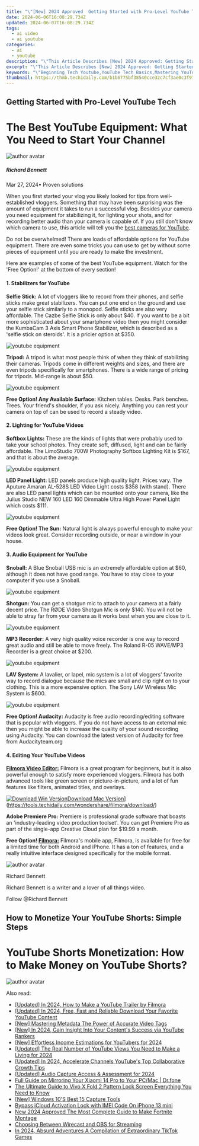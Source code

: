 ```yaml
---
title: "\"[New] 2024 Approved  Getting Started with Pro-Level YouTube Tech\""
date: 2024-06-06T16:08:29.734Z
updated: 2024-06-07T16:08:29.734Z
tags:
  - ai video
  - ai youtube
categories:
  - ai
  - youtube
description: "\"This Article Describes [New] 2024 Approved: Getting Started with Pro-Level YouTube Tech\""
excerpt: "\"This Article Describes [New] 2024 Approved: Getting Started with Pro-Level YouTube Tech\""
keywords: "\"Beginning Tech Youtube,YouTube Tech Basics,Mastering YouTube Tech,Advanced Video Tech,Professional Tech Creation,Pro-Tech Online Guide,High-End Tech Streaming\""
thumbnail: https://thmb.techidaily.com/b1b6775bf38540cce32c7cf3ae0c3f9781deea4b62c3dc654004acc69b97d819.jpg
---
```


## Getting Started with Pro-Level YouTube Tech

# The Best YouTube Equipment: What You Need to Start Your Channel

![author avatar](https://images.wondershare.com/filmora/article-images/richard-bennett.jpg)

##### Richard Bennett

 Mar 27, 2024• Proven solutions

When you first started your vlog you likely looked for tips from well-established vloggers. Something that may have been surprising was the amount of equipment it takes to run a successful vlog. Besides your camera you need equipment for stabilizing it, for lighting your shots, and for recording better audio than your camera is capable of. If you still don't know which camera to use, this article will tell you the [best cameras for YouTube](https://tools.techidaily.com/wondershare/filmora/download/).

Do not be overwhelmed! There are loads of affordable options for YouTube equipment. There are even some tricks you can use to get by without some pieces of equipment until you are ready to make the investment.

Here are examples of some of the best YouTube equipment. Watch for the 'Free Option!' at the bottom of every section!

#### 1\. Stabilizers for YouTube

**Selfie Stick:** A lot of vloggers like to record from their phones, and selfie sticks make great stabilizers. You can put one end on the ground and use your selfie stick similarly to a monopod. Selfie sticks are also very affordable. The Cazbe Selfie Stick is only about $40\. If you want to be a bit more sophisticated about your smartphone video then you might consider the KumbaCam 3 Axis Smart Phone Stabilizer, which is described as a 'selfie stick on steroids'. It is a pricier option at $350.

![youtube equipment](https://images.wondershare.com/filmora/article-images/youtube-equipment01.jpg)

**Tripod:** A tripod is what most people think of when they think of stabilizing their cameras. Tripods come in different weights and sizes, and there are even tripods specifically for smartphones. There is a wide range of pricing for tripods. Mid-range is about $50.

![youtube equipment](https://images.wondershare.com/filmora/article-images/youtube-equipment02.JPG)

**Free Option! Any Available Surface:** Kitchen tables. Desks. Park benches. Trees. Your friend's shoulder, if you ask nicely. Anything you can rest your camera on top of can be used to record a steady video.

#### 2\. Lighting for YouTube Videos

**Softbox Lights:** These are the kinds of lights that were probably used to take your school photos. They create soft, diffused, light and can be fairly affordable. The LimoStudio 700W Photography Softbox Lighting Kit is $167, and that is about the average.

![youtube equipment](https://images.wondershare.com/filmora/article-images/youtube-equipment03.jpg)

**LED Panel Light:** LED panels produce high quality light. Prices vary. The Aputure Amaran AL-528S LED Video Light costs $358 (with stand). There are also LED panel lights which can be mounted onto your camera, like the Julius Studio NEW 160 LED 160 Dimmable Ultra High Power Panel Light which costs $111.

![youtube equipment](https://images.wondershare.com/filmora/article-images/youtube-equipment04.jpg)

**Free Option! The Sun:** Natural light is always powerful enough to make your videos look great. Consider recording outside, or near a window in your house.

#### 3\. Audio Equipment for YouTube

**Snoball:** A Blue Snoball USB mic is an extremely affordable option at $60, although it does not have good range. You have to stay close to your computer if you use a Snoball.

![youtube equipment](https://images.wondershare.com/filmora/article-images/youtube-equipment05.JPG)

**Shotgun:** You can get a shotgun mic to attach to your camera at a fairly decent price. The RØDE Video Shotgun Mic is only $140\. You will not be able to stray far from your camera as it works best when you are close to it.

![youtube equipment](https://images.wondershare.com/filmora/article-images/youtube-equipment06.JPG)

**MP3 Recorder:** A very high quality voice recorder is one way to record great audio and still be able to move freely. The Roland R-05 WAVE/MP3 Recorder is a great choice at $200.

![youtube equipment](https://images.wondershare.com/filmora/article-images/youtube-equipment07.jpg)

 **LAV System:** A lavalier, or lapel, mic system is a lot of vloggers' favorite way to record dialogue because the mics are small and clip right on to your clothing. This is a more expensive option. The Sony LAV Wireless Mic System is $600.

![youtube equipment](https://images.wondershare.com/filmora/article-images/youtube-equipment08.JPG)

 **Free Option! Audacity:**  Audacity is free audio recording/editing software that is popular with vloggers. If you do not have access to an external mic then you might be able to increase the quality of your sound recording using Audacity. You can download the latest version of Audacity for free from Audacityteam.org

#### 4\. Editing Your YouTube Videos

**[Filmora Video Editor:](https://tools.techidaily.com/wondershare/filmora/download/)** Filmora is a great program for beginners, but it is also powerful enough to satisfy more experienced vloggers. Filmora has both advanced tools like green screen or picture-in-picture, and a lot of fun features like filters, animated titles, and overlays.

[![Download Win Version](https://images.wondershare.com/filmora/guide/download-btn-win.jpg)](https://tools.techidaily.com/wondershare/filmora/download/)[Download Mac Version](https://images.wondershare.com/filmora/guide/download-btn-mac.jpg)](https://tools.techidaily.com/wondershare/filmora/download/)

**Adobe Premiere Pro:** Premiere is professional grade software that boasts an 'industry-leading video production toolset'. You can get Premiere Pro as part of the single-app Creative Cloud plan for $19.99 a month.

**Free Option! [Filmora:](https://tools.techidaily.com/wondershare/filmora/download/)** Filmora's mobile app, Filmora, is available for free for a limited time for both Android and iPhone. It has a ton of features, and a really intuitive interface designed specifically for the mobile format.

![author avatar](https://images.wondershare.com/filmora/article-images/richard-bennett.jpg)

Richard Bennett

Richard Bennett is a writer and a lover of all things video.

Follow @Richard Bennett


<ins class="adsbygoogle"
     style="display:block"
     data-ad-format="autorelaxed"
     data-ad-client="ca-pub-7571918770474297"
     data-ad-slot="1223367746"></ins>

## How to Monetize Your YouTube Shorts: Simple Steps

# YouTube Shorts Monetization: How to Make Money on YouTube Shorts?

![author avatar](https://images.wondershare.com/filmora/article-images/richard-bennett.jpg)

<span class="atpl-alsoreadstyle">Also read:</span>
<div><ul>
<li><a href="https://eaxpv-info.techidaily.com/updated-in-2024-how-to-make-a-youtube-trailer-by-filmora/"><u>[Updated] In 2024, How to Make a YouTube Trailer by Filmora</u></a></li>
<li><a href="https://eaxpv-info.techidaily.com/updated-in-2024-free-fast-and-reliable-download-your-favorite-youtube-content/"><u>[Updated] In 2024, Free, Fast and Reliable  Download Your Favorite YouTube Content</u></a></li>
<li><a href="https://eaxpv-info.techidaily.com/new-mastering-metadata-the-power-of-accurate-video-tags/"><u>[New] Mastering Metadata  The Power of Accurate Video Tags</u></a></li>
<li><a href="https://eaxpv-info.techidaily.com/new-in-2024-gain-insight-into-your-contents-success-via-youtube-rankers/"><u>[New] In 2024, Gain Insight Into Your Content's Success via YouTube Rankers</u></a></li>
<li><a href="https://eaxpv-info.techidaily.com/new-effortless-income-estimations-for-youtubers-for-2024/"><u>[New] Effortless Income Estimations for YouTubers for 2024</u></a></li>
<li><a href="https://eaxpv-info.techidaily.com/updated-the-real-number-of-youtube-views-you-need-to-make-a-living-for-2024/"><u>[Updated] The Real Number of YouTube Views You Need to Make a Living for 2024</u></a></li>
<li><a href="https://eaxpv-info.techidaily.com/updated-in-2024-accelerate-channels-youtubes-top-collaborative-growth-tips/"><u>[Updated] In 2024, Accelerate Channels  YouTube's Top Collaborative Growth Tips</u></a></li>
<li><a href="https://digital-screen-recording.techidaily.com/updated-audio-capture-access-and-assessment-for-2024/"><u>[Updated] Audio Capture Access & Assessment for 2024</u></a></li>
<li><a href="https://screen-mirror.techidaily.com/full-guide-on-mirroring-your-xiaomi-14-pro-to-your-pcmac-drfone-by-drfone-android/"><u>Full Guide on Mirroring Your Xiaomi 14 Pro to Your PC/Mac | Dr.fone</u></a></li>
<li><a href="https://android-unlock.techidaily.com/the-ultimate-guide-to-vivo-x-fold-2-pattern-lock-screen-everything-you-need-to-know-by-drfone-android/"><u>The Ultimate Guide to Vivo X Fold 2 Pattern Lock Screen Everything You Need to Know</u></a></li>
<li><a href="https://screen-video-capture.techidaily.com/new-windows-10s-best-15-capture-tools/"><u>[New] Windows 10'S Best 15 Capture Tools</u></a></li>
<li><a href="https://activate-lock.techidaily.com/bypass-icloud-activation-lock-with-imei-code-on-iphone-13-mini-by-drfone-ios/"><u>Bypass iCloud Activation Lock with IMEI Code On iPhone 13 mini</u></a></li>
<li><a href="https://ai-editing-video.techidaily.com/new-2024-approved-the-most-complete-guide-to-make-fortnite-montage/"><u>New 2024 Approved The Most Complete Guide to Make Fortnite Montage</u></a></li>
<li><a href="https://extra-information.techidaily.com/choosing-between-wirecast-and-obs-for-streaming/"><u>Choosing Between Wirecast and OBS for Streaming</u></a></li>
<li><a href="https://tiktok-videos.techidaily.com/in-2024-absurd-adventures-a-compilation-of-extraordinary-tiktok-games/"><u>In 2024, Absurd Adventures  A Compilation of Extraordinary TikTok Games</u></a></li>
</ul></div>
